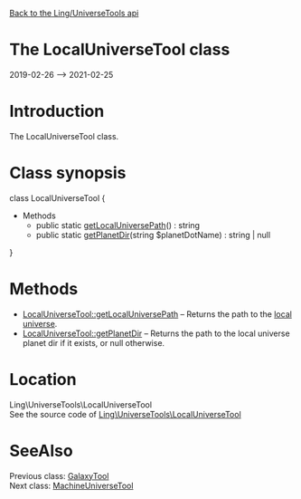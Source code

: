 [Back to the Ling/UniverseTools api](https://github.com/lingtalfi/UniverseTools/blob/master/doc/api/Ling/UniverseTools.md)



The LocalUniverseTool class
================
2019-02-26 --> 2021-02-25






Introduction
============

The LocalUniverseTool class.



Class synopsis
==============


class <span class="pl-k">LocalUniverseTool</span>  {

- Methods
    - public static [getLocalUniversePath](https://github.com/lingtalfi/UniverseTools/blob/master/doc/api/Ling/UniverseTools/LocalUniverseTool/getLocalUniversePath.md)() : string
    - public static [getPlanetDir](https://github.com/lingtalfi/UniverseTools/blob/master/doc/api/Ling/UniverseTools/LocalUniverseTool/getPlanetDir.md)(string $planetDotName) : string | null

}






Methods
==============

- [LocalUniverseTool::getLocalUniversePath](https://github.com/lingtalfi/UniverseTools/blob/master/doc/api/Ling/UniverseTools/LocalUniverseTool/getLocalUniversePath.md) &ndash; Returns the path to the [local universe](https://github.com/lingtalfi/UniverseTools/blob/master/doc/pages/conception-notes.md#local-universe).
- [LocalUniverseTool::getPlanetDir](https://github.com/lingtalfi/UniverseTools/blob/master/doc/api/Ling/UniverseTools/LocalUniverseTool/getPlanetDir.md) &ndash; Returns the path to the local universe planet dir if it exists, or null otherwise.





Location
=============
Ling\UniverseTools\LocalUniverseTool<br>
See the source code of [Ling\UniverseTools\LocalUniverseTool](https://github.com/lingtalfi/UniverseTools/blob/master/LocalUniverseTool.php)



SeeAlso
==============
Previous class: [GalaxyTool](https://github.com/lingtalfi/UniverseTools/blob/master/doc/api/Ling/UniverseTools/GalaxyTool.md)<br>Next class: [MachineUniverseTool](https://github.com/lingtalfi/UniverseTools/blob/master/doc/api/Ling/UniverseTools/MachineUniverseTool.md)<br>
